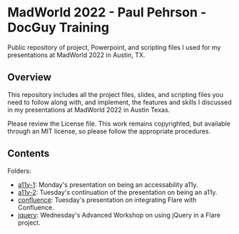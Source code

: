 # MadWorld 2022 - Paul Pehrson - DocGuy Training

Public repository of project, Powerpoint, and scripting files I used for my presentations at MadWorld 2022 in Austin, TX.

## Overview

This repository includes all the project files, slides, and scripting files you need to follow along with, and implement, the features and skills I discussed in my presentations at MadWorld 2022 in Austin Texas.

Please review the License file. This work remains copyrighted, but available through an MIT license, so please follow the appropriate procedures.

## Contents

Folders:

- [a11y-1](/a11y-1/): Monday's presentation on being an accessability a11y.
- [a11y-2](/a11y-2/): Tuesday's continuation of the presentation on being an a11y.
- [confluence](/confluence/): Tuesday's presentation on integrating Flare with Confluence.
- [jquery](/jquery/): Wednesday's Advanced Workshop on using jQuery in a Flare project.
